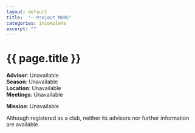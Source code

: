 ```yaml
---
layout: default
title:  "~ Project MORE"
categories: incomplete
excerpt: ""
---
```


# {{ page.title }}

**Advisor**: Unavailable
<br/>**Season**: Unavailable
<br/>**Location**: Unavailable
<br/>**Meetings**: Unavailable

**Mission**: Unavailable

Although registered as a club, neither its advisors nor further information are available.